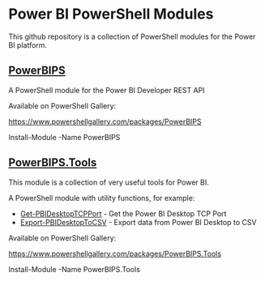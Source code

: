 # Power BI PowerShell Modules

This github repository is a collection of PowerShell modules for the Power BI platform.

## [PowerBIPS](Modules\PowerBIPS\PowerBIPS.md)

A PowerShell module for the Power BI Developer REST API

Available on PowerShell Gallery:

https://www.powershellgallery.com/packages/PowerBIPS

Install-Module -Name PowerBIPS

## [PowerBIPS.Tools](Modules\PowerBIPS.Tools\PowerBIPS.Tools.md)

This module is a collection of very useful tools for Power BI.

A PowerShell module with utility functions, for example:

* [Get-PBIDesktopTCPPort](Modules\PowerBIPS.Tools\doc\Get-PBIDesktopTCPPort.md) - Get the Power BI Desktop TCP Port
* [Export-PBIDesktopToCSV](Modules\PowerBIPS.Tools\doc\Export-PBIDesktopToCSV.md) - Export data from Power BI Desktop to CSV

Available on PowerShell Gallery:

https://www.powershellgallery.com/packages/PowerBIPS.Tools

Install-Module -Name PowerBIPS.Tools